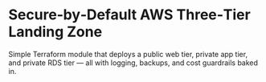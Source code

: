 # Secure‑by‑Default AWS Three‑Tier Landing Zone
Simple Terraform module that deploys a public web tier, private app tier, and private RDS tier — all with logging, backups, and cost guardrails baked in.
